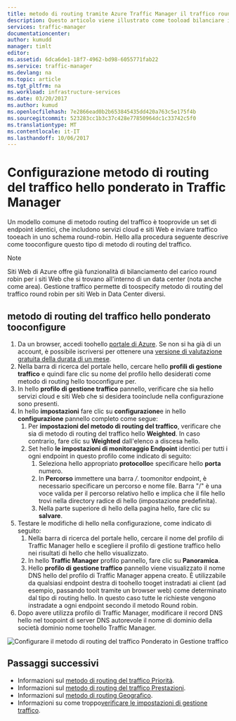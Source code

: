 ```yaml
---
title: metodo di routing tramite Azure Traffic Manager il traffico round robin ponderato aaaConfigure | Documenti Microsoft
description: Questo articolo viene illustrato come tooload bilanciare il traffico usando un metodo round robin in Traffic Manager
services: traffic-manager
documentationcenter: 
author: kumudd
manager: timlt
editor: 
ms.assetid: 6dca6de1-18f7-4962-bd98-6055771fab22
ms.service: traffic-manager
ms.devlang: na
ms.topic: article
ms.tgt_pltfrm: na
ms.workload: infrastructure-services
ms.date: 03/20/2017
ms.author: kumud
ms.openlocfilehash: 7e2866ead0b2b653845435dd420a763c5e175f4b
ms.sourcegitcommit: 523283cc1b3c37c428e77850964dc1c33742c5f0
ms.translationtype: MT
ms.contentlocale: it-IT
ms.lasthandoff: 10/06/2017
---
```

# <a name="configure-hello-weighted-traffic-routing-method-in-traffic-manager"></a>Configurazione metodo di routing del traffico hello ponderato in Traffic Manager

Un modello comune di metodo routing del traffico è tooprovide un set di endpoint identici, che includono servizi cloud e siti Web e inviare traffico tooeach in uno schema round-robin. Hello alla procedura seguente descrive come tooconfigure questo tipo di metodo di routing del traffico.

> [!NOTE]
> Siti Web di Azure offre già funzionalità di bilanciamento del carico round robin per i siti Web che si trovano all'interno di un data center (nota anche come area). Gestione traffico permette di toospecify metodo di routing del traffico round robin per siti Web in Data Center diversi.

## <a name="tooconfigure-hello-weighted-traffic-routing-method"></a>metodo di routing del traffico hello ponderato tooconfigure

1. Da un browser, accedi toohello [portale di Azure](http://portal.azure.com). Se non si ha già di un account, è possibile iscriversi per ottenere una [versione di valutazione gratuita della durata di un mese](https://azure.microsoft.com/free/). 
2. Nella barra di ricerca del portale hello, cercare hello **profili di gestione traffico** e quindi fare clic su nome del profilo hello desiderati come metodo di routing hello tooconfigure per.
3. In hello **profilo di gestione traffico** pannello, verificare che sia hello servizi cloud e siti Web che si desidera tooinclude nella configurazione sono presenti.
4. In hello **impostazioni** fare clic su **configurazione**e in hello **configurazione** pannello completo come segue:
    1. Per **impostazioni del metodo di routing del traffico**, verificare che sia di metodo di routing del traffico hello **Weighted**. In caso contrario, fare clic su **Weighted** dall'elenco a discesa hello.
    2. Set hello **le impostazioni di monitoraggio Endpoint** identici per tutti i ogni endpoint in questo profilo come indicato di seguito:
        1. Seleziona hello appropriato **protocollo**e specificare hello **porta** numero. 
        2. In **Percorso** immettere una barra */*. toomonitor endpoint, è necessario specificare un percorso e nome file. Barra "/" è una voce valida per il percorso relativo hello e implica che il file hello trovi nella directory radice di hello (impostazione predefinita).
        3. Nella parte superiore di hello della pagina hello, fare clic su **salvare**.
5. Testare le modifiche di hello nella configurazione, come indicato di seguito:
    1.  Nella barra di ricerca del portale hello, cercare il nome del profilo di Traffic Manager hello e scegliere il profilo di gestione traffico hello nei risultati di hello che hello visualizzato.
    2.  In hello **Traffic Manager** profilo pannello, fare clic su **Panoramica**.
    3.  Hello **profilo di gestione traffico** pannello viene visualizzato il nome DNS hello del profilo di Traffic Manager appena creato. È utilizzabile da qualsiasi endpoint destra di toohello tooget instradati ai client (ad esempio, passando tooit tramite un browser web) come determinato dal tipo di routing hello. In questo caso tutte le richieste vengono instradate a ogni endpoint secondo il metodo Round robin.
6. Dopo avere utilizza profilo di Traffic Manager, modificare il record DNS hello nel toopoint di server DNS autorevole il nome di dominio della società dominio nome toohello Traffic Manager.

![Configurare il metodo di routing del traffico Ponderato in Gestione traffico][1]

## <a name="next-steps"></a>Passaggi successivi

- Informazioni sul [metodo di routing del traffico Priorità](traffic-manager-configure-priority-routing-method.md).
- Informazioni sul [metodo di routing del traffico Prestazioni](traffic-manager-configure-performance-routing-method.md).
- Informazioni sul [metodo di routing Geografico](traffic-manager-configure-geographic-routing-method.md).
- Informazioni su come troppo[verificare le impostazioni di gestione traffico](traffic-manager-testing-settings.md).

<!--Image references-->
[1]: ./media/traffic-manager-weighted-routing-method/traffic-manager-weighted-routing-method.png
